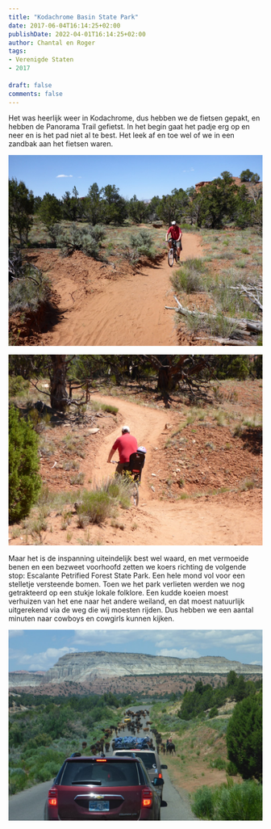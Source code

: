 ```yaml
---
title: "Kodachrome Basin State Park"
date: 2017-06-04T16:14:25+02:00
publishDate: 2022-04-01T16:14:25+02:00
author: Chantal en Roger
tags:
- Verenigde Staten
- 2017

draft: false
comments: false
---
```


Het was heerlijk weer in Kodachrome, dus hebben we de fietsen gepakt, en hebben de Panorama Trail gefietst. In het begin gaat het padje erg op en neer en is het pad niet al te best. Het leek af en toe wel of we in een zandbak aan het fietsen waren.

![Kodachrome Basin SP](./images/P10701654.jpg)

![Kodachrome Basin SP](./images/P10702004.jpg)

Maar het is de inspanning uiteindelijk best wel waard, en met vermoeide benen en een bezweet voorhoofd zetten we koers richting de volgende stop: Escalante Petrified Forest State Park. Een hele mond vol voor een stelletje versteende bomen. Toen we het park verlieten werden we nog getrakteerd op een stukje lokale folklore. Een kudde koeien moest verhuizen van het ene naar het andere weiland, en dat moest natuurlijk uitgerekend via de weg die wij moesten rijden. Dus hebben we een aantal minuten naar cowboys en cowgirls kunnen kijken.

![Kodachrome Basin SP](./images/P10702154.jpg)
